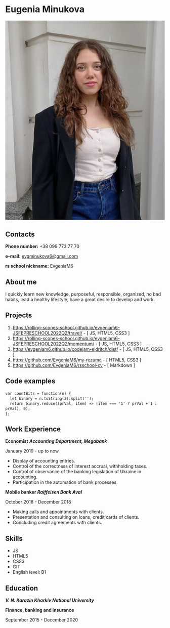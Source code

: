 # Eugenia Minukova
![my-photo](./assets/img/2022.jpg)
## Contacts
**Phone number:** +38 099 773 77 70

**e-mail:** evgminukova6@gmail.com

**rs school nickname:** EvgeniaM6

## About me

I quickly learn new knowledge, purposeful, responsible, organized, no bad habits, lead a healthy lifestyle, have a great desire to develop and work.

## Projects
1. https://rolling-scopes-school.github.io/evgeniam6-JSFEPRESCHOOL2022Q2/travel/ - [ JS, HTML5, CSS3 ]
1. https://rolling-scopes-school.github.io/evgeniam6-JSFEPRESCHOOL2022Q2/momentum/ - [ JS, HTML5, CSS3 ]
1. https://evgeniam6.github.io/codejam-eldritch/dist/ - [ JS, HTML5, CSS3 ]
1. https://github.com/EvgeniaM6/my-rezume - [ HTML5, CSS3 ]
2. https://github.com/EvgeniaM6/rsschool-cv - [ Markdown ]

## Code examples
```
var countBits = function(n) { 
  let binary = n.toString(2).split('');
  return binary.reduce((prVal, item) => (item === '1' ? prVal + 1 : prVal), 0); 
};
```

## Work Experience

**Economist**
_**Accounting Department, Megabank**_

January 2019 - up to now

* Display of accounting entries.
* Control of the correctness of interest accrual, withholding taxes.
* Control of observance of the banking legislation of Ukraine in accounting.
* Participation in the automation of bank processes.

**Mobile banker**
_**Raiffeisen Bank Aval**_

October 2018 - December 2018

* Making calls and appointments with clients.
* Presentation and consulting on loans, credit cards of clients.
* Concluding credit agreements with clients.

## Skills
* JS
* HTML5
* CSS3
* GIT
* English level: B1

## Education

_**V. N. Karazin Kharkiv National University**_

**Finance, banking and insurance**

September 2015 - December 2020

